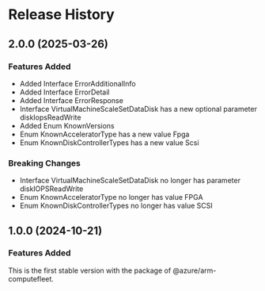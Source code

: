 # Release History
    
## 2.0.0 (2025-03-26)
    
### Features Added

  - Added Interface ErrorAdditionalInfo
  - Added Interface ErrorDetail
  - Added Interface ErrorResponse
  - Interface VirtualMachineScaleSetDataDisk has a new optional parameter diskIopsReadWrite
  - Added Enum KnownVersions
  - Enum KnownAcceleratorType has a new value Fpga
  - Enum KnownDiskControllerTypes has a new value Scsi

### Breaking Changes

  - Interface VirtualMachineScaleSetDataDisk no longer has parameter diskIOPSReadWrite
  - Enum KnownAcceleratorType no longer has value FPGA
  - Enum KnownDiskControllerTypes no longer has value SCSI
    
    
## 1.0.0 (2024-10-21)

### Features Added

This is the first stable version with the package of @azure/arm-computefleet.
